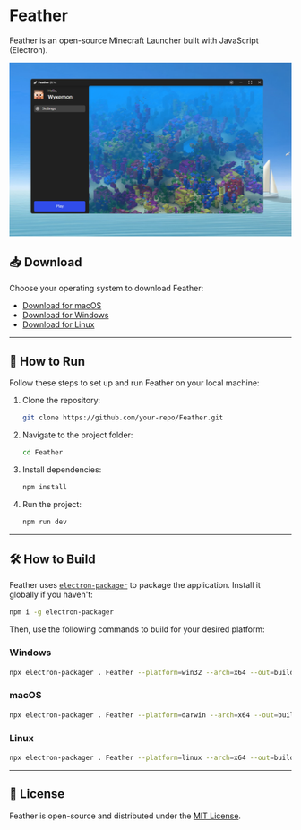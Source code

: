 # Feather

Feather is an open-source Minecraft Launcher built with JavaScript (Electron).

![Feather Launcher](welcome/resources/image.png)

## 📥 Download
Choose your operating system to download Feather:

- [Download for macOS](#)
- [Download for Windows](#)
- [Download for Linux](#)

---

## 🚀 How to Run
Follow these steps to set up and run Feather on your local machine:

1. Clone the repository:
   ```bash
   git clone https://github.com/your-repo/Feather.git
   ```
2. Navigate to the project folder:
   ```bash
   cd Feather
   ```
3. Install dependencies:
   ```bash
   npm install
   ```
4. Run the project:
   ```bash
   npm run dev
   ```

---

## 🛠️ How to Build
Feather uses [`electron-packager`](https://www.npmjs.com/package/electron-packager) to package the application. Install it globally if you haven't:

```bash
npm i -g electron-packager
```

Then, use the following commands to build for your desired platform:

### Windows
```bash
npx electron-packager . Feather --platform=win32 --arch=x64 --out=build --icon=icon.png
```

### macOS
```bash
npx electron-packager . Feather --platform=darwin --arch=x64 --out=build --icon=icon.png
```

### Linux
```bash
npx electron-packager . Feather --platform=linux --arch=x64 --out=build --icon=icon.png
```

---

## 📜 License
Feather is open-source and distributed under the [MIT License](LICENSE).
